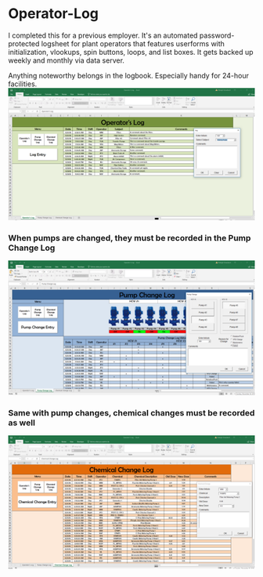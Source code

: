 # Operator-Log

I completed this for a previous employer. It's an automated password-protected logsheet for plant operators that features userforms with initialization, vlookups, spin buttons, loops, and list boxes. It gets backed up weekly and monthly via data server.

Anything noteworthy belongs in the logbook. Especially handy for 24-hour facilities.
<img src="/Pics/OperatorLog.png">

<h3>When pumps are changed, they must be recorded in the Pump Change Log</h3>
<img src="/Pics/PumpChange.png">

<h3>Same with pump changes, chemical changes must be recorded as well</h3>
<img src="/Pics/ChemicalChange.png">
